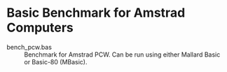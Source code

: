 # Basic Benchmark for Amstrad Computers

<dl>
  <dt>bench_pcw.bas</dt>
  <dd>Benchmark for Amstrad PCW. Can be run using either Mallard Basic or Basic-80 (MBasic).</dd>
</dl>
